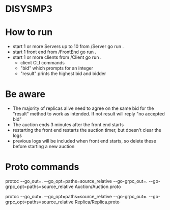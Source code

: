 # DISYSMP3
# How to run 
* start 1 or more Servers up to 10 from /Server go run .
* start 1 front end from /FrontEnd go run . 
* start 1 or more clients from /Client go run .
    * client CLI commands
    * "bid" which prompts for an integer
    * "result" prints the highest bid and bidder

# Be aware 
* The majority of replicas alive need to agree on the same bid for the "result" method to work as intended. If not result will reply "no accepted bid" 
* The auction ends 3 minutes after the front end starts 
* restarting the front end restarts the auction timer, but doesn't clear the logs
* previous logs will be included when front end starts, so delete these before starting a new auction   

# Proto commands

protoc --go_out=. --go_opt=paths=source_relative --go-grpc_out=. --go-grpc_opt=paths=source_relative Auction/Auction.proto

protoc --go_out=. --go_opt=paths=source_relative --go-grpc_out=. --go-grpc_opt=paths=source_relative Replica/Replica.proto
